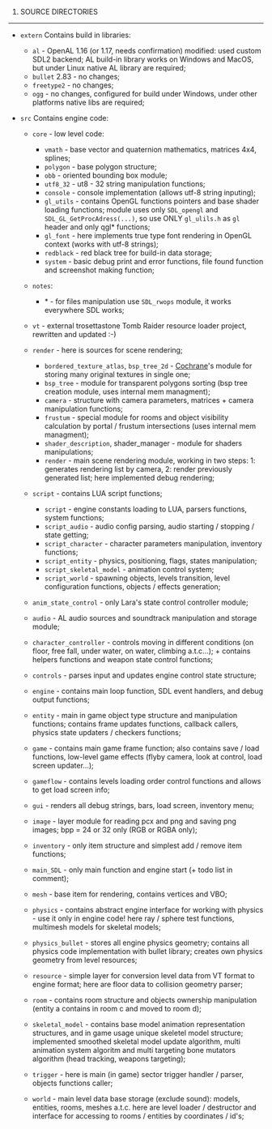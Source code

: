 1. SOURCE DIRECTORIES
--------------
- `extern`
    Contains build in libraries:
    - `al` - OpenAL 1.16 (or 1.17, needs confirmation) modified: used custom SDL2 backend; AL build-in library works on Windows and MacOS, but under Linux native AL library are required;
    - `bullet` 2.83 - no changes;
    - `freetype2` - no changes;
    - `ogg` - no changes, configured for build under Windows, under other platforms native libs are required;

- `src`
    Contains engine code:
    - `core` - low level code:
         - `vmath` - base vector and quaternion mathematics, matrices 4x4, splines;
         - `polygon` - base polygon structure;
         - `obb` - oriented bounding box module;
         - `utf8_32` - ut8 - 32 string manipulation functions;
         - `console` - console implementation (allows utf-8 string inputing);
         - `gl_utils` - contains OpenGL functions pointers and base shader loading functions; module uses only `SDL_opengl` and `SDL_GL_GetProcAdress(...)`, so use ONLY `gl_ulils.h` as `gl` header and only qgl\* functions;
         - `gl_font` - here implements true type font rendering in OpenGL context (works with utf-8 strings);
         - `redblack` - red black tree for build-in data storage;
         - `system` - basic debug print and error functions, file found function and screenshot making function;
    - `notes`:
         - \* - for files manipulation use `SDL_rwops` module, it works everywhere SDL works;

    - `vt` - external trosettastone Tomb Raider resource loader project, rewritten and updated :-)

    - `render` - here is sources for scene rendering;
         - `bordered_texture_atlas`, `bsp_tree_2d` - [Cochrane](https://github.com/Cochrane)'s module for storing many original textures in single one;
         - `bsp_tree` - module for transparent polygons sorting (bsp tree creation module, uses internal mem managment);
         - `camera` - structure with camera parameters, matrices + camera manipulation functions;
         - `frustum` - special module for rooms and object visibility calculation by portal / frustum intersections (uses internal mem managment);
         - `shader_description`, shader_manager - module for shaders manipulations;
         - `render` - main scene rendering module, working in two steps: 1: generates rendering list by camera, 2: render previously generated list; here implemented debug rendering;

    - `script` - contains LUA script functions;
         - `script` - engine constants loading to LUA, parsers functions, system functions;
         - `script_audio` - audio config parsing, audio starting / stopping / state getting;
         - `script_character` - character parameters manipulation, inventory functions;
         - `script_entity` - physics, positioning, flags, states manipulation;
         - `script_skeletal_model` - animation control system;
         - `script_world` - spawning objects, levels transition, level configuration functions, objects / effects generation;

    - `anim_state_control` - only Lara's state control controller module;
    - `audio` - AL audio sources and soundtrack manipulation and storage module;
    - `character_controller` - controls moving in different conditions (on floor, free fall, under water, on water, climbing a.t.c...); + contains helpers functions and weapon state control functions;
    - `controls` - parses input and updates engine control state structure;
    - `engine` - contains main loop function, SDL event handlers, and debug output functions;
    - `entity` - main in game object type structure and manipulation functions; contains frame updates functions, callback callers, physics state updaters / checkers functions;
    - `game` - contains main game frame function; also contains save / load functions, low-level game effects (flyby camera, look at control, load screen updater...);
    - `gameflow` - contains levels loading order control functions and allows to get load screen info;
    - `gui` - renders all debug strings, bars, load screen, inventory menu;
    - `image` - layer module for reading pcx and png and saving png images; bpp = 24 or 32 only (RGB or RGBA only);
    - `inventory` - only item structure and simplest add / remove item functions;
    - `main_SDL` - only main function and engine start (+ todo list in comment);
    - `mesh` - base item for rendering, contains vertices and VBO;
    - `physics` - contains abstract engine interface for working with physics - use it only in engine code! here ray / sphere test functions, multimesh models for skeletal models;
    - `physics_bullet` - stores all engine physics geometry; contains all physics code implementation with bullet library; creates own physics geometry from level resources;
    - `resource` - simple layer for conversion level data from VT format to engine format; here are floor data to collision geometry parser;
    - `room` - contains room structure and objects ownership manipulation (entity a contains in room c and moved to room d);
    - `skeletal_model` - contains base model animation representation structures, and in game usage unique skeletel model structure; implemented smoothed skeletal model update algorithm, multi animation system algoritm and multi targeting bone mutators algorithm (head tracking, weapons targeting);
    - `trigger` - here is main (in game) sector trigger handler / parser, objects functions caller;
    - `world` - main level data base storage (exclude sound): models, entities, rooms, meshes a.t.c. here are level loader / destructor and interface for accessing to rooms / entities by coordinates / id's;

